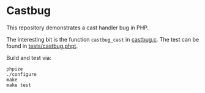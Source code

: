 # Castbug

This repository demonstrates a cast handler bug in PHP.

The interesting bit is the function `castbug_cast` in [castbug.c](castbug.c).
The test can be found in [tests/castbug.phpt](tests/castbug.phpt).

Build and test via:

    phpize
    ./configure
    make
    make test

